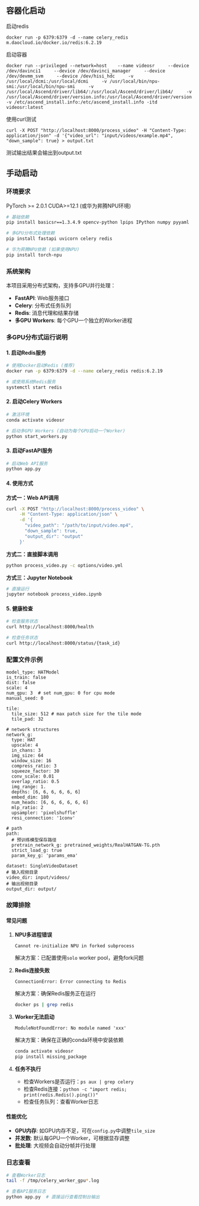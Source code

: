 ## 容器化启动
启动redis
```
docker run -p 6379:6379 -d --name celery_redis m.daocloud.io/docker.io/redis:6.2.19
```

启动容器
```
docker run --privileged --network=host    --name videosr     --device /dev/davinci1     --device /dev/davinci_manager     --device /dev/devmm_svm     --device /dev/hisi_hdc     -v /usr/local/dcmi:/usr/local/dcmi     -v /usr/local/bin/npu-smi:/usr/local/bin/npu-smi     -v /usr/local/Ascend/driver/lib64/:/usr/local/Ascend/driver/lib64/     -v /usr/local/Ascend/driver/version.info:/usr/local/Ascend/driver/version.info     -v /etc/ascend_install.info:/etc/ascend_install.info -itd videosr:latest
```

使用curl测试
```
curl -X POST "http://localhost:8000/process_video" -H "Content-Type: application/json" -d '{"video_url": "input/videos/example.mp4", "down_sample": true} > output.txt
```
测试输出结果会输出到output.txt

## 手动启动
### 环境要求

PyTorch >= 2.0.1 CUDA>=12.1 (或华为昇腾NPU环境)

```bash
# 基础依赖
pip install basicsr==1.3.4.9 opencv-python lpips IPython numpy pyyaml

# 多GPU分布式处理依赖
pip install fastapi uvicorn celery redis

# 华为昇腾NPU依赖 (如果使用NPU)
pip install torch-npu
```

### 系统架构

本项目采用分布式架构，支持多GPU并行处理：

- **FastAPI**: Web服务接口
- **Celery**: 分布式任务队列
- **Redis**: 消息代理和结果存储
- **多GPU Workers**: 每个GPU一个独立的Worker进程

### 多GPU分布式运行说明

#### 1. 启动Redis服务
```bash
# 使用Docker启动Redis (推荐)
docker run -p 6379:6379 -d --name celery_redis redis:6.2.19

# 或使用系统Redis服务
systemctl start redis
```

#### 2. 启动Celery Workers
```bash
# 激活环境
conda activate videosr

# 启动多GPU Workers (自动为每个GPU启动一个Worker)
python start_workers.py
```

#### 3. 启动FastAPI服务
```bash
# 启动Web API服务
python app.py
```

#### 4. 使用方式

**方式一：Web API调用**
```bash
curl -X POST "http://localhost:8000/process_video" \
     -H "Content-Type: application/json" \
     -d '{
       "video_path": "/path/to/input/video.mp4",
       "down_sample": true,
       "output_dir": "output"
     }'
```

**方式二：直接脚本调用**
```bash
python process_video.py -c options/video.yml
```

**方式三：Jupyter Notebook**
```bash
# 直接运行
jupyter notebook process_video.ipynb
```

#### 5. 健康检查
```bash
# 检查服务状态
curl http://localhost:8000/health

# 检查任务状态
curl http://localhost:8000/status/{task_id}
```

### 配置文件示例

```
model_type: HATModel
is_train: false
dist: false
scale: 4
num_gpu: 3  # set num_gpu: 0 for cpu mode
manual_seed: 0

tile:
  tile_size: 512 # max patch size for the tile mode
  tile_pad: 32
  
# network structures
network_g:
  type: HAT
  upscale: 4
  in_chans: 3
  img_size: 64
  window_size: 16
  compress_ratio: 3
  squeeze_factor: 30
  conv_scale: 0.01
  overlap_ratio: 0.5
  img_range: 1.
  depths: [6, 6, 6, 6, 6, 6]
  embed_dim: 180
  num_heads: [6, 6, 6, 6, 6, 6]
  mlp_ratio: 2
  upsampler: 'pixelshuffle'
  resi_connection: '1conv'

# path
path:
  # 预训练模型保存路径
  pretrain_network_g: pretrained_weights/RealHATGAN-TG.pth
  strict_load_g: true
  param_key_g: 'params_ema'

dataset: SingleVideoDataset
# 输入视频目录
video_dir: input/videos/
# 输出视频目录
output_dir: output/

```

### 故障排除

#### 常见问题

1. **NPU多进程错误**
   ```
   Cannot re-initialize NPU in forked subprocess
   ```
   解决方案：已配置使用`solo` worker pool，避免fork问题

2. **Redis连接失败**
   ```
   ConnectionError: Error connecting to Redis
   ```
   解决方案：确保Redis服务正在运行
   ```bash
   docker ps | grep redis
   ```

3. **Worker无法启动**
   ```
   ModuleNotFoundError: No module named 'xxx'
   ```
   解决方案：确保在正确的conda环境中安装依赖
   ```bash
   conda activate videosr
   pip install missing_package
   ```

4. **任务不执行**
   - 检查Workers是否运行：`ps aux | grep celery`
   - 检查Redis连接：`python -c "import redis; print(redis.Redis().ping())"`
   - 检查任务队列：查看Worker日志

#### 性能优化

- **GPU内存**: 如GPU内存不足，可在`config.py`中调整`tile_size`
- **并发数**: 默认每GPU一个Worker，可根据显存调整
- **批处理**: 大视频会自动分帧并行处理

### 日志查看

```bash
# 查看Worker日志
tail -f /tmp/celery_worker_gpu*.log

# 查看API服务日志
python app.py  # 直接运行查看控制台输出
```


